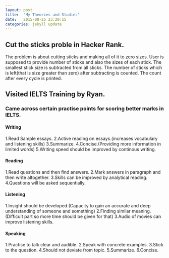 ```yaml
---
layout: post
title:  "My Theories and Studies"
date:   2015-08-25 23:20:15
categories: jekyll update
---
```


 
 
 <h2>Cut the sticks proble in Hacker Rank.</h2>
 <p> 
 The problem is about cutting sticks and making all of it to zero sizes.
 User is supposed to provide number of sticks and also the sizes of each stick.
 The smallest stick size is subtracted from all sticks.
 The number of sticks which is left(that is size greater than zero) after subtracting is counted.
 The count after every cycle is printed.
 </p>
  
  <h2>Visited IELTS Training by Ryan.</h2>
  
  <h3>Came across certain practise points for scoring better marks in IELTS.</h3>
  <h4>Writing</h4>
  <p>
  1.Read Sample essays.
  2.Active reading on essays.(increases vocabulary and listening skills)
  3.Summarize.
  4.Concise.(Providing more information in limited words)
  5.Writing speed should be improved by continous writing.
  </p>
  <h4>Reading</h4>
  <p>
  1.Read questions and then find answers.
  2.Mark answers in paragraph and then write altogether.
  3.Skills can be improved by analytical reading.
  4.Questions will be asked sequentially.
  </p>
  <h4>Listening</h4>
  <p>
  1.Insight should be developed.(Capacity to gain an accurate and deep understanding of someone and something)
  2.Finding similar meaning.(Difficult part so more time should be given for that)
  3.Audio of movies can improve listening skills.
  </p>
  <h4>Speaking</h4>
  <p>
  1.Practise to talk clear and audible.
  2.Speak with concrete examples.
  3.Stick to the question.
  4.Should not deviate from topic.
  5.Summarize.
  6.Concise.
  </p4>
  
 
 
 
 [jekyll]:      http://jekyllrb.com
[jekyll-gh]:   https://github.com/jekyll/jekyll
[jekyll-help]: https://github.com/jekyll/jekyll-help
